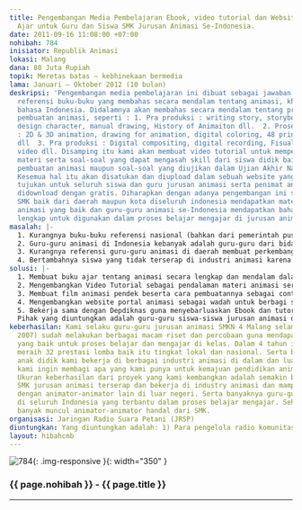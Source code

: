 ```yaml
---
title: Pengembangan Media Pembelajaran Ebook, video tutorial dan Website sebagai Bahan
  Ajar untuk Guru dan Siswa SMK Jurusan Animasi Se-Indonesia.
date: 2011-09-16 11:08:00 +07:00
nohibah: 784
inisiator: Republik Animasi
lokasi: Malang
dana: 80 Juta Rupiah
topik: Meretas batas – kebhinekaan bermedia
lama: Januari – Oktober 2012 (10 bulan)
deskripsi: 'Pengembangan media pembelajaran ini dibuat sebagai jawaban atas kurangnya
  referensi buku-buku yang membahas secara mendalam tentang animasi, khususnya dalam
  bahasa Indonesia. Didalamnya akan membahas secara mendalam tentang proses-proses
  pembuatan animasi, seperti : 1. Pra produksi : writing story, storyboarding, background,
  design character, manual drawing, History of Animaiton dll.  2. Proses produksi
  : 2D & 3D animation, drawing for animation, digital coloring, 48 prinsip animasi
  dll  3. Pra produksi : Digital compositing, digital recording, Fisual FX, Mastering
  video dll. Disamping itu kami akan membuat video tutorial untuk mempermudah pendalaman
  materi serta soal-soal yang dapat mengasah skill dari siswa didik baik itu tentang
  pembuatan animasi maupun soal-soal yang diujikan dalam Ujian Akhir Nasional (UAN).
  Kesemua hal itu akan disatukan dan diupload dalam sebuah website yang akan kami
  tujukan untuk seluruh siswa dan guru jurusan animasi serta penimat animasi dan dapat
  didownload dengan gratis. Diharapkan dengan adanya pengembangan ini semua siswa
  SMK baik dari daerah maupun kota diseluruh indonesia mendapatkan materi pembelajaran
  animasi yang baik dan guru-guru animasi se-Indonesia mendapatkan bahan ajar yang
  lengkap untuk digunakan dalam proses belajar mengajar di jurusan animasi.'
masalah: |-
  1. Kurangnya buku-buku referensi nasional (bahkan dari pemerintah pusat belum membuat buku ajar yang sudah pakem dan terstandart dengan industri animasi) yang membahas tentang animasi secara lengkap dan mendalam, khususnya yang berbahasa Indonesia.
  2. Guru-guru animasi di Indonesia kebanyak adalah guru-guru dari bidang keilmuan lain selain animasi. Hal ini dikarenakan lulusan DKV / Animasi masih sedikit yang menjadi guru animasi. Sementara ini guru-guru tersebut hanya mengajar dengan berpedoman dengan kurikulum nasional yang semakin lama semakin tertinggal dengan perkembangan teknologi animasi.
  3. Kurangnya referensi guru-guru animasi di daerah membuat perkembangan siswa didik di daerah sangat jauh tertinggal. Yang membuat keinginan siswa didik untuk mendalami animasi menjadi terhambat sehingga kemajuan pendidikan tentang animasi hanya terpusat di kota-kota besar saja.
  4. Bertambahnya siswa yang tidak terserap di industri animasi karena materi yang mereka dapatkan di sekolah kurang mencukupi untuk bisa bekerja di dunia animasi dapat mengakibatkan bertambahnya penganguran yang semakin banyak. Hal ini dikarenakan semakin banyak pula SMK yang membuka jurusan animasi. Maka dari itu, ketersediaan bahan ajar serta buku-buku yang lengkap dapat membantu mengurangi hal tersebut.
solusi: |-
  1. Membuat buku ajar tentang animasi secara lengkap dan mendalam dalam format Ebook (agar mudah pendistribusiaannya serta dapat di download dengan gratis) berbahasa Indonesia, agar memudahkan siswa belajar animasi.
  2. Mengembangkan Video Tutorial sebagai pendalaman materi animasi serta dapat membantu siswa untuk mendapatkan step by step yang jelas dalam pembuatan film animasi.
  3. Membuat film animasi pendek beserta cara pembuatannya sebagai contoh aplikasi pembuatan film animasi untuk siswa SMK.
  4. Mengembangkan website portal animasi sebagai wadah untuk berbagi sesama guru animasi, akses informasi terbaru animasi, tutorial dan ebook animasi yang berguna untuk pendidikan animasi di Indonesia.
  5. Bekerja sama dengan Depdiknas guna menyebarluaskan Ebook dan tutorial ini dalam program BSE (Buku Sekolah Elektronik) yang dapat diperoleh dengan gratis, agar bisa digunakan oleh siswa SMK diseluruh Indonesia.
  Pihak yang diuntungkan adalah guru-guru siswa-siswa jurusan animasi di seluruh Indonesia, Depdiknas, Dosen dan mahasiswa jurusan animasi / DKV, serta peminat animasi. Mereka mendapatkan materi tentang bagaimana belajar animasi yang baik dan benar, yang tidak hanya belajar software saja namun belajar animasi mulai dari basic dan prinsip-prinsipnya secara gratis.
keberhasilan: Kami selaku guru-guru jurusan animasi SMKN 4 Malang selama 4 tahun (mulai
  2007) sudah melakukan berbagai macam riset dan percobaan guna mendapatkan sistem
  yang baik untuk proses belajar dan mengajar di kelas. Dalam 4 tahun ini kami berhasil
  meraih 32 prestasi lomba baik itu tingkat lokal dan nasional. Serta berhasil membawa
  anak didik kami bekerja di berbagai industri animasi di dalam dan luar negeri. Kini
  kami ingin membagi apa yang kami punya untuk kemajuan pendidikan animasi di Indonesia.
  Ukuran keberhasilan dari proyek yang kami kembangkan adalah semakin banyaknya siswa
  SMK jurusan animasi terserap dan bekerja di industry animasi dan mampu bersaing
  dengan animator-animator lain di luar negeri. Serta banyaknya guru-guru animasi
  di seluruh Indonesia yang terbantu dalam proses belajar mengajar. Sehingga kedepannya
  banyak muncul animator-animator handal dari SMK.
organisasi: Jaringan Radio Suara Petani (JRSP)
diuntungkan: Yang diuntungkan adalah: 1) Para pengelola radio komunitas anggota JRSP sebanyak 50 rakom anggota JRSP dan pengurus / koordinator pusat JRSP;  2) Masyarakat para pendengar setia yang terdaftar di masing-masing dari 50 rakom anggota JRSP tersebut atau total sekitar 50 x 1000 pendengar atau 50.000 pendengar / anggota masyarakat yang tersebar di wilayah Kabupaten Indramayu dan Majalengka dan beberapa wilayah pantura Jawa Barat lainnya yang memperoleh manfaat dari keberadaan radio komunitas anggota JRSP tersebut;  3) Potensi keuntungan dari replikasi kegiatan ke depan oleh sekitar 130 rakom anggota JRSP lainnya berikut potensi pendengarnya/ masyarakatnya masing-masing di 7 kabupaten di Jawa Barat;  4) Pemerintah Daerah (Kabupaten/Kota dan Provinsi) serta instansi terkait komunikasi dan informasi, pertanian dan lainnya berkenan dengan informasi dan media, pertanian dan pembangunan pada umumnya.  5) Masyarakat, perguruan tinggi/akademisi dan kalangan masyarakat yang terlibat dalam kegiatan, baik sebagai supervisi, peninjau; penyedia layanan jasa media komunikasi dan informasi (misal: provider intuk uji sinyal, dll)  Lokasi : di 2 kabupaten di Jawa Barat, yaitu: Indramayu dan Majalengka dengan potensi replikasi oleh 5 kabupaten wilayah rakom anggota JRSP lainnya, yaitu Kabupaten Bandung, Kabupaten Bandung Barat, Kabupaten Sumedang, Kabupaten Cianjur, dan Kabupaten Purwakarta
layout: hibahcmb
---
```


![784](/static/img/hibahcmb/784.png){: .img-responsive }{: width="350" }

### {{ page.nohibah }} - {{ page.title }}

---
